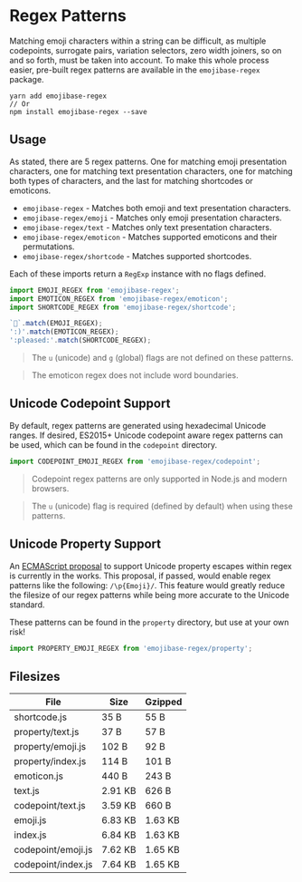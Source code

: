# Regex Patterns

Matching emoji characters within a string can be difficult, as multiple codepoints, surrogate pairs,
variation selectors, zero width joiners, so on and so forth, must be taken into account. To make
this whole process easier, pre-built regex patterns are available in the `emojibase-regex` package.

```
yarn add emojibase-regex
// Or
npm install emojibase-regex --save
```

## Usage

As stated, there are 5 regex patterns. One for matching emoji presentation characters, one for
matching text presentation characters, one for matching both types of characters, and the last for
matching shortcodes or emoticons.

* `emojibase-regex` - Matches both emoji and text presentation characters.
* `emojibase-regex/emoji` - Matches only emoji presentation characters.
* `emojibase-regex/text` - Matches only text presentation characters.
* `emojibase-regex/emoticon` - Matches supported emoticons and their permutations.
* `emojibase-regex/shortcode` - Matches supported shortcodes.

Each of these imports return a `RegExp` instance with no flags defined.

```javascript
import EMOJI_REGEX from 'emojibase-regex';
import EMOTICON_REGEX from 'emojibase-regex/emoticon';
import SHORTCODE_REGEX from 'emojibase-regex/shortcode';

`🙂`.match(EMOJI_REGEX);
':)'.match(EMOTICON_REGEX);
':pleased:'.match(SHORTCODE_REGEX);
```

> The `u` (unicode) and `g` (global) flags are not defined on these patterns.

> The emoticon regex does not include word boundaries.

## Unicode Codepoint Support

By default, regex patterns are generated using hexadecimal Unicode ranges. If desired, ES2015+
Unicode codepoint aware regex patterns can be used, which can be found in the `codepoint` directory.

```javascript
import CODEPOINT_EMOJI_REGEX from 'emojibase-regex/codepoint';
```

> Codepoint regex patterns are only supported in Node.js and modern browsers.

> The `u` (unicode) flag is required (defined by default) when using these patterns.

## Unicode Property Support

An [ECMAScript proposal](https://github.com/tc39/proposal-regexp-unicode-property-escapes) to
support Unicode property escapes within regex is currently in the works. This proposal, if passed,
would enable regex patterns like the following: `/\p{Emoji}/`. This feature would greatly reduce the
filesize of our regex patterns while being more accurate to the Unicode standard.

These patterns can be found in the `property` directory, but use at your own risk!

```javascript
import PROPERTY_EMOJI_REGEX from 'emojibase-regex/property';
```

## Filesizes

| File               | Size    | Gzipped |
| ------------------ | ------- | ------- |
| shortcode.js       | 35 B    | 55 B    |
| property/text.js   | 37 B    | 57 B    |
| property/emoji.js  | 102 B   | 92 B    |
| property/index.js  | 114 B   | 101 B   |
| emoticon.js        | 440 B   | 243 B   |
| text.js            | 2.91 KB | 626 B   |
| codepoint/text.js  | 3.59 KB | 660 B   |
| emoji.js           | 6.83 KB | 1.63 KB |
| index.js           | 6.84 KB | 1.63 KB |
| codepoint/emoji.js | 7.62 KB | 1.65 KB |
| codepoint/index.js | 7.64 KB | 1.65 KB |

